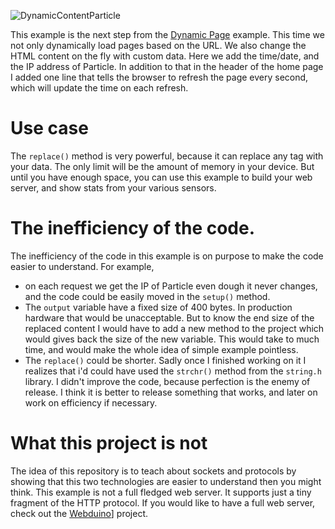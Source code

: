 ![DynamicContentParticle](https://raw.githubusercontent.com/davidgatti/IoT-Raw-Sockets-Examples/assets/dynamicContent.png)

This example is the next step from the [Dynamic Page](https://github.com/davidgatti/IoT-Raw-Sockets-Examples/tree/master/Examples/WebServer/DynamicPages) example. This time we not only dynamically load pages based on the URL. We also change the HTML content on the fly with custom data. Here we add the time/date, and the IP address of Particle. In addition to that in the header of the home page I added one line that tells the browser to refresh the page every second, which will update the time on each refresh.

# Use case

The `replace()` method is very powerful, because it can replace any tag with your data. The only limit will be the amount of memory in your device. But until you have enough space, you can use this example to build your web server, and show stats from your various sensors.

# The inefficiency of the code.

The inefficiency of the code in this example is on purpose to make the code easier to understand. For example,

- on each request we get the IP of Particle even dough it never changes, and the code could be easily moved in the `setup()` method.
- The `output` variable have a fixed size of 400 bytes. In production hardware that would be unacceptable. But to know the end size of the replaced content I would have to add a new method to the project which would gives back the size of the new variable. This would  take to much time, and would make the whole idea of simple example pointless.
- The `replace()` could be shorter. Sadly once I finished working on it I realizes that i'd could have used the `strchr()` method from the `string.h` library. I didn't improve the code, because perfection is the enemy of release. I think it is better to release something that works, and later on work on efficiency if necessary.

# What this project is not

The idea of this repository is to teach about sockets and protocols by showing that this two technologies are easier to understand then you might think. This example is not a full fledged web server. It supports just a tiny fragment of the HTTP protocol. If you would like to have a full web server, check out the [Webduino](https://github.com/sirleech/Webduino)] project.
